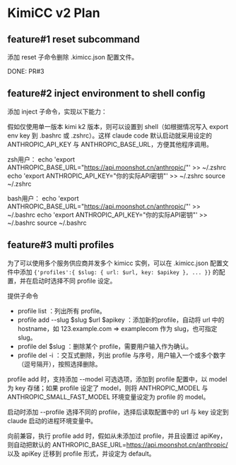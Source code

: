 # KimiCC v2 Plan

## feature#1 reset subcommand

添加 reset 子命令删除 .kimicc.json 配置文件。

DONE: PR#3

## feature#2 inject environment to shell config

添加 inject 子命令，实现以下能力：

假如仅使用单一版本 kimi k2 版本，则可以设置到 shell（如根据情况写入 export env key 到 .bashrc 或 .zshrc）。这样 claude code 默认启动就采用设定的 ANTHROPIC_API_KEY 与 ANTHROPIC_BASE_URL，方便其他程序调用。

zsh用户：
echo 'export ANTHROPIC_BASE_URL="https://api.moonshot.cn/anthropic/"' >> ~/.zshrc
echo 'export ANTHROPIC_API_KEY="你的实际API密钥"' >> ~/.zshrc
source ~/.zshrc

bash用户：
echo 'export ANTHROPIC_BASE_URL="https://api.moonshot.cn/anthropic/"' >> ~/.bashrc
echo 'export ANTHROPIC_API_KEY="你的实际API密钥"' >> ~/.bashrc
source ~/.bashrc

## feature#3 multi profiles

为了可以使用多个服务供应商并发多个 kimicc 实例，可以在 .kimicc.json 配置文件中添加 `{'profiles':{ $slug: { url: $url, key: $apikey }, ... }}` 的配置，并在启动时选择不同 profile 设定。

提供子命令
- profile list ：列出所有 profile。
- profile add --slug $slug $url $apikey ：添加新的profile，自动将 url 中的 hostname，如 123.example.com => examplecom 作为 slug，也可指定 slug。
- profile del $slug ：删除某个 profile，需要用户输入作为确认。
- profile del -i ：交互式删除，列出 profile 与序号，用户输入一个或多个数字（逗号隔开），按照选择删除。

profile add 时，支持添加 --model 可选选项，添加到 profile 配置中，以 model 为 key 存储；如果 profile 设定了 model，则将 ANTHROPIC_MODEL 与 ANTHROPIC_SMALL_FAST_MODEL 环境变量设定为 profile 的 model。

启动时添加 --profile 选择不同的 profile，选择后读取配置中的 url 与 key 设定到 claude 启动的进程环境变量中。

向前兼容，执行 profile add 时，假如从未添加过 profile，并且设置过 apiKey，则自动把默认的 ANTHROPIC_BASE_URL=https://api.moonshot.cn/anthropic/ 以及 apiKey 迁移到 profile 形式，并设定为 default。
